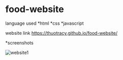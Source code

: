 # food-website


language used 
*html
*css
*javascript

website link
https://thuotracy.github.io/food-website/

*screenshots


![website1](https://user-images.githubusercontent.com/124890353/228248025-5448dc18-9661-4546-a081-67efd77ac166.png)
